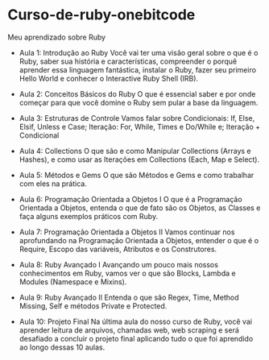 # Curso-de-ruby-onebitcode
 Meu aprendizado sobre Ruby

* Aula 1: Introdução ao Ruby
Você vai ter uma visão geral sobre o que é o Ruby, saber sua história e características, compreender o porquê aprender essa linguagem fantástica, instalar o Ruby, fazer seu primeiro Hello World e conhecer o Interactive Ruby Shell (IRB).

 
* Aula 2: Conceitos Básicos do Ruby
O que é essencial saber e por onde começar para que você domine o Ruby sem pular a base da linguagem.

 
* Aula 3: Estruturas de Controle
Vamos falar sobre Condicionais: If, Else, Elsif, Unless e Case; Iteração: For, While, Times e Do/While e; Iteração + Condicional 

* Aula 4: Collections
O que são e como Manipular Collections (Arrays e Hashes), e como usar as Iterações em Collections (Each, Map e Select).

 
* Aula 5: Métodos e Gems
O que são Métodos e Gems e como trabalhar com eles na prática.

 
* Aula 6: Programação Orientada a Objetos I
O que é a Programação Orientada a Objetos, entenda o que de fato são os Objetos, as Classes e faça alguns exemplos práticos com Ruby.

 
* Aula 7: Programação Orientada a Objetos II
Vamos continuar nos aprofundando na Programação Orientada a Objetos, entender o que é o Require, Escopo das variáveis, Atributos e os Construtores.

* Aula 8: Ruby Avançado I
Avançando um pouco mais nossos conhecimentos em Ruby, vamos ver o que são Blocks, Lambda e Modules (Namespace e Mixins).

 
* Aula 9: Ruby Avançado II
Entenda o que são Regex, Time, Method Missing, Self e métodos Private e Protected.

 
* Aula 10: Projeto Final
Na última aula do nosso curso de Ruby, você vai aprender leitura de arquivos, chamadas web, web scraping e será desafiado a concluir o projeto final aplicando tudo o que foi aprendido ao longo dessas 10 aulas.
